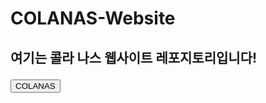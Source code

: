 # COLANAS-Website
 <h2>여기는 콜라 나스 웹사이트 레포지토리입니다!

<div id="workarea">
  <div class="position">

<div id="workarea">
  <div class="position">

<button onclick="window.location.href='http://colanas.iptime.org'">COLANAS</button>
